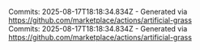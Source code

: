 Commits: 2025-08-17T18:18:34.834Z - Generated via https://github.com/marketplace/actions/artificial-grass
<br>
Commits: 2025-08-17T18:18:34.834Z - Generated via https://github.com/marketplace/actions/artificial-grass
<br>
